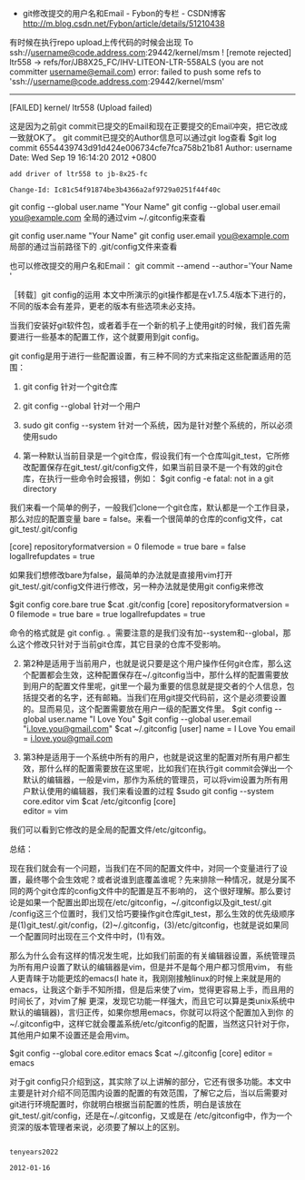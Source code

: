 
* git修改提交的用户名和Email - Fybon的专栏 - CSDN博客 
http://m.blog.csdn.net/Fybon/article/details/51210438

有时候在执行repo upload上传代码的时候会出现
To ssh://username@code.address.com:29442/kernel/msm
 ! [remote rejected] ltr558 -> refs/for/JB8X25_FC/IHV-LITEON-LTR-558ALS (you are not committer username@email.com)
error: failed to push some refs to 'ssh://username@code.address.com:29442/kernel/msm'

----------------------------------------------------------------------
[FAILED] kernel/         ltr558          (Upload failed)

这是因为之前git commit已提交的Email和现在正要提交的Email冲突，把它改成一致就OK了。
git commit已提交的Author信息可以通过git log查看
$git log
commit 6554439743d91d424e006734cfe7fca758b21b81
Author: username 
Date:   Wed Sep 19 16:14:20 2012 +0800

    add driver of ltr558 to jb-8x25-fc
    
    Change-Id: Ic81c54f91874be3b4366a2af9729a0251f44f40c


git config --global user.name "Your Name"
git config --global user.email you@example.com
全局的通过vim ~/.gitconfig来查看

git config user.name "Your Name"
git config user.email you@example.com
局部的通过当前路径下的 .git/config文件来查看

也可以修改提交的用户名和Email：
git commit --amend --author='Your Name '


［转载］git config的运用
本文中所演示的git操作都是在v1.7.5.4版本下进行的，不同的版本会有差异，更老的版本有些选项未必支持。

当我们安装好git软件包，或者着手在一个新的机子上使用git的时候，我们首先需要进行一些基本的配置工作，这个就要用到git config。

git config是用于进行一些配置设置，有三种不同的方式来指定这些配置适用的范围：
1) git config 
            针对一个git仓库
2) git config --global    针对一个用户
3) sudo git config --system    针对一个系统，因为是针对整个系统的，所以必须使用sudo


1) 第一种默认当前目录是一个git仓库，假设我们有一个仓库叫git_test，它所修改配置保存在git_test/.git/config文件，如果当前目录不是一个有效的git仓库，在执行‪一些命令时会报错，例如：
$git config -e
fatal: not in a git directory

我们来看一个简单的例子，一般我们clone一个git仓库，默认都是一个工作目录，那么对应的配置变量 bare = false。来看一个很简单的仓库的config文件，cat git_test/.git/config

[core]
        repositoryformatversion = 0
        filemode = true
        bare = false
        logallrefupdates = true

如果我们想修改bare为false，最简单的办法就是直接用vim打开git_test/.git/config文件进行修改，另一种办法就是使用git config来修改

$git config core.bare true
$cat .git/config
[core]
        repositoryformatversion = 0
        filemode = true
        bare = true
        logallrefupdates = true

命令的格式就是 git config. 。需要注意的是我们没有加--system和--global，那么这个修改只针对于当前git仓库，其它目录的仓库不受影响。

2) 第2种是适用于当前用户，也就是说只要是这个用户操作任何git仓库，那么这个配置都会生效，这种配置保存在~/.gitconfig当中，那什么样的配置需要放到用户的配置文件里呢，git里一个最为重要的信息就是提交者的个人信息，包括提交者的名字，还有邮箱。当我们在用git提交代码前，这个是必须要设置的。显而易见，这个配置需要放在用户一级的配置文件里。
$git config --global user.name "I Love You"
$git config --global user.email "i.love.you@gmail.com"
$cat ~/.gitconfig
[user]
        name = I Love You
        email = i.love.you@gmail.com

3) 第3种是适用于一个系统中所有的用户，也就是说这里的配置对所有用户都生效，那什么样的配置需要放在这里呢，比如我们在执行git commit会弹出一个默认的编辑器，一般是vim，那作为系统的管理员，可以将vim设置为所有用户默认使用的编辑器，我们来看设置的过程
$sudo git config --system core.editor vim
$cat /etc/gitconfig
[core]                                                                                                                                                                       
        editor = vim

我们可以看到它修改的是全局的配置文件/etc/gitconfig。

总结：

现在我们就会有一个问题，当我们在不同的配置文件中，对同一个变量进行了设置，最终哪个会生效呢？或者说谁到底覆盖谁呢？先来排除一种情况，就是分属不同的两个git仓库的config文件中的配置是互不影响的， 这个很好理解。那么要讨论是如果一个配置出即出现在/etc/gitconfig，~/.gitconfig以及git_test/.git /config这三个位置时，我们又恰巧要操作git仓库git_test，那么生效的优先级顺序是(1)git_test/.git/config，(2)~/.gitconfig，(3)/etc/gitconfig，也就是说如果同一个配置同时出现在三个文件中时，(1)有效。


那么为什么会有这样的情况发生呢，比如我们前面的有关编辑器设置，系统管理员为所有用户设置了默认的编辑器是vim，但是并不是每个用户都习惯用vim， 有些人更青睐于功能更炫的emacs(I hate it，我刚刚接触linux的时候上来就是用的emacs，让我这个新手不知所措，但是后来使了vim，觉得更容易上手，而且用的时间长了，对vim了解 更深，发现它功能一样强大，而且它可以算是类unix系统中默认的编辑器)，言归正传，如果你想用emacs，你就可以将这个配置加入到你 的~/.gitconfig中，这样它就会覆盖系统/etc/gitconfig的配置，当然这只针对于你，其他用户如果不设置还是会用vim。

$git config --global core.editor emacs
$cat ~/.gitconfig
[core]
        editor = emacs


对于git config只介绍到这，其实除了以上讲解的部分，它还有很多功能。本文中主要是针对介绍不同范围内设置的配置的有效范围，了解它之后，当以后需要对 git进行环境配置时，你就明白根据当前配置的性质，明白是该放在git_test/.git/config，还是在~/.gitconfig，又或是在 /etc/gitconfig中，作为一个资深的版本管理者来说，必须要了解以上的区别。

                                                                                                                                         tenyears2022
                                                                                                                                           2012-01-16